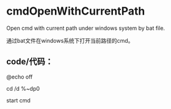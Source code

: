 # cmdOpenWithCurrentPath
Open cmd with current path under windows system by bat file. 

通过bat文件在windows系统下打开当前路径的cmd。

code/代码：
-
@echo off

cd /d %~dp0

start cmd

